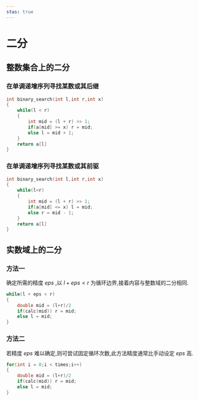 ```yaml
---
stas: true
---
```


# 二分

## 整数集合上的二分

### 在单调递增序列寻找某数或其后继

```cpp
int binary_search(int l,int r,int x)
{
    while(l < r)
    {
        int mid = (l + r) >> 1;
        if(a[mid] >= x) r = mid;
        else l = mid + 1;
    }
    return a[l]
}
```

### 在单调递增序列寻找某数或其前驱

```cpp
int binary_search(int l,int r,int x)
{
    while(l<r)
    {
        int mid = (l + r) >> 1;
        if(a[mid] <= x) l = mid;
        else r = mid - 1;
    }
    return a[l]
}
```

## 实数域上的二分

### 方法一

确定所需的精度 $eps$ ,以 $l+eps<r$ 为循环边界,接着内容与整数域的二分相同.

```cpp
while(l + eps < r)
{
    double mid = (l+r)/2
    if(calc(mid)) r = mid;
    else l = mid;
}
```

### 方法二

若精度 $eps$ 难以确定,则可尝试固定循环次数,此方法精度通常比手动设定 $eps$ 高.

```cpp
for(int i = 0;i < times;i++)
{
    double mid = (l+r)/2
    if(calc(mid)) r = mid;
    else l = mid;
}
```


